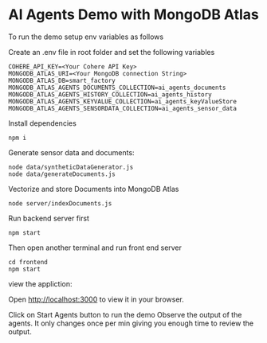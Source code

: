 # AI Agents Demo with MongoDB Atlas

To run the demo setup env variables as follows

Create an .env file in root folder and set the following variables

```
COHERE_API_KEY=<Your Cohere API Key>
MONGODB_ATLAS_URI=<Your MongoDB connection String>
MONGODB_ATLAS_DB=smart_factory
MONGODB_ATLAS_AGENTS_DOCUMENTS_COLLECTION=ai_agents_documents
MONGODB_ATLAS_AGENTS_HISTORY_COLLECTION=ai_agents_history
MONGODB_ATLAS_AGENTS_KEYVALUE_COLLECTION=ai_agents_keyValueStore
MONGODB_ATLAS_AGENTS_SENSORDATA_COLLECTION=ai_agents_sensor_data
```

Install dependencies
```
npm i
```

Generate sensor data and documents:
```
node data/syntheticDataGenerator.js
node data/generateDocuments.js
```
Vectorize and store Documents into MongoDB Atlas
```
node server/indexDocuments.js
```


Run backend server first
```
npm start
```
Then open another terminal and run front end server
```
cd frontend
npm start
```
view the appliction:

Open [http://localhost:3000](http://localhost:3000) to view it in your browser.

Click on Start Agents button to run the demo
Observe the output of the agents. It only changes once per min giving you enough time to review the output.
